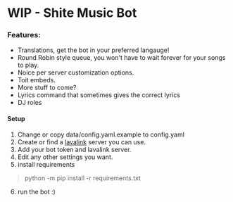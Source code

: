 # WIP - Shite Music Bot

### Features:
- Translations, get the bot in your preferred langauge!
- Round Robin style queue, you won't have to wait forever for your songs to play.
- Noice per server customization options.
- Toit embeds.
- More stuff to come?
- Lyrics command that sometimes gives the correct lyrics
- DJ roles


#### Setup
1. Change or copy data/config.yaml.example to config.yaml
2. Create or find a [lavalink](https://github.com/Frederikam/Lavalink) server you can use.
3. Add your bot token and lavalink server.
4. Edit any other settings you want.
5. install requirements
> python -m pip install -r requirements.txt
6. run the bot :)


